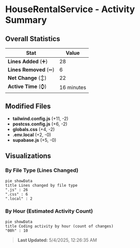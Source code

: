 # HouseRentalService - Activity Summary 

## Overall Statistics

| Stat                   | Value                                                             |
| ---------------------- | ----------------------------------------------------------------- |
| **Lines Added** (➕)   | 28                                          |
| **Lines Removed** (➖) | 6                                        |
| **Net Change** (↕)    | 22                |
| **Active Time** (⌚)   | 16 minutes |


## Modified Files
- **tailwind.config.js** (+11, -2)
- **postcss.config.js** (+6, -2)
- **globals.css** (+4, -2)
- **.env.local** (+2, -0)
- **supabase.js** (+5, -0)

## Visualizations

### By File Type (Lines Changed)

```mermaid
pie showData
title Lines changed by file type
".js" : 26
".css" : 6
".local" : 2
```

### By Hour (Estimated Activity Count)

```mermaid
pie showData
title Coding activity by hour (count of changes)
"00h" : 10
```


> **Last Updated:** 5/4/2025, 12:26:35 AM